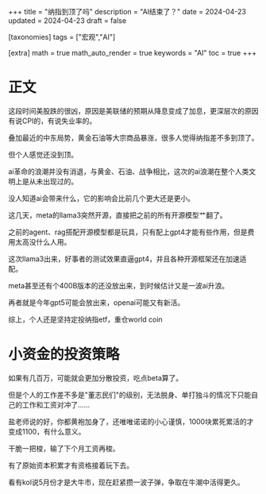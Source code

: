 +++
title = "纳指到顶了吗"
description = "AI结束了？"
date = 2024-04-23
updated = 2024-04-23
draft = false

[taxonomies]
tags = ["宏观","AI"]

[extra]
math = true
math_auto_render = true
keywords = "AI"
toc = true
+++

# 正文

这段时间美股跌的很凶，原因是美联储的预期从降息变成了加息，更深层次的原因有说CPI的，有说失业率的。

叠加最近的中东局势，黄金石油等大宗商品暴涨，很多人觉得纳指差不多到顶了。

但个人感觉还没到顶。

ai革命的浪潮并没有消退，与黄金、石油、战争相比，这次的ai浪潮在整个人类文明上是从未出现过的。

没人知道ai会带来什么，它的影响会比前几个更大还是更小。

这几天，meta的llama3突然开源，直接把之前的所有开源模型艹翻了。

之前的agent、rag搭配开源模型都是玩具，只有配上gpt4才能有些作用，但是费用太高没什么人用。

这次llama3出来，好事者的测试效果直逼gpt4，并且各种开源框架还在加速适配。

meta甚至还有个400B版本的还没放出来，到时候估计又是一波ai升浪。

再者就是今年gpt5可能会放出来，openai可能又有新活。

综上，个人还是坚持定投纳指etf，重仓world coin

# 小资金的投资策略

如果有几百万，可能就会更加分散投资，吃点beta算了。

但是个人的工作差不多是"董志民们"的级别，无法脱身、单打独斗的情况下只能自己的工作和工资对冲了……

盐老师说的好，你都黄袍加身了，还唯唯诺诺的小心谨慎，1000块累死累活的才变成1100，有什么意义。

干脆一把梭，输了下个月工资再梭。

有了原始资本积累才有资格接着玩下去。

看有kol说5月份才是大牛市，现在赶紧攒一波子弹，争取在牛潮中活得更久。